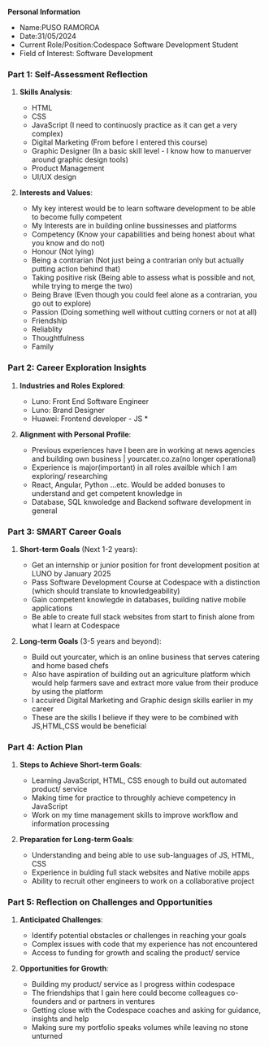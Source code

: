 **Personal Information**
- Name:PUSO RAMOROA
- Date:31/05/2024
- Current Role/Position:Codespace Software Development Student
- Field of Interest: Software Development

### Part 1: Self-Assessment Reflection

1. **Skills Analysis**:
    - HTML
    - CSS
    - JavaScript (I need to continuosly practice as it can get a very complex)
    - Digital Marketing (From before I entered this course)
    - Graphic Designer (In a basic skill level - I know how to manuerver around graphic design tools)
    - Product Management
    - UI/UX design

2. **Interests and Values**:
    - My key interest would be to learn software development to be able to become fully competent 
    - My Interests are in building online bussinesses and platforms
    - Competency (Know your capabilities and being honest about what you know and do not)
    - Honour (Not lying)
    - Being a contrarian (Not just being a contrarian only but actually putting action behind that)
    - Taking positive risk (Being able to assess what is possible and not, while trying to merge the two)
    - Being Brave (Even though you could feel alone as a contrarian, you go out to explore)
    - Passion (Doing something well without cutting corners or not at all)
    - Friendship 
    - Reliablity 
    - Thoughtfulness
    - Family

### Part 2: Career Exploration Insights

1. **Industries and Roles Explored**:
    - Luno: Front End Software Engineer
    - Luno: Brand Designer
    - Huawei: Frontend developer - JS *
      
2. **Alignment with Personal Profile**:
    - Previous experiences have I been are in working at news agencies and building own business | yourcater.co.za(no longer operational)
    - Experience is major(important) in all roles availble which I am exploring/ researching
    - React, Angular, Python ...etc. Would be added bonuses to understand and get competent knowledge in
    - Database, SQL knwoledge and Backend software development in general

### Part 3: SMART Career Goals

1. **Short-term Goals** (Next 1-2 years):
    - Get an internship or junior position for front development position at LUNO by January 2025
    - Pass Software Development Course at Codespace with a distinction (which should translate to knowledgeability)
    - Gain competent knowlegde in databases, building native mobile applications
    - Be able to create full stack websites from start to finish alone from what I learn at Codespace

2. **Long-term Goals** (3-5 years and beyond):
    - Build out yourcater, which is an online business that serves catering and home based chefs
    - Also have aspiration of building out an agriculture platform which would help farmers save and extract more value from their produce by using the platform
    - I accuired Digital Marketing and Graphic design skills earlier in my career 
    - These are the skills I believe if they were to be combined with JS,HTML,CSS would be beneficial

### Part 4: Action Plan

1. **Steps to Achieve Short-term Goals**:
    - Learning JavaScript, HTML, CSS enough to build out automated product/ service
    - Making time for practice to throughly achieve competency in JavaScript
    - Work on my time management skills to improve workflow and information processing 
      
2. **Preparation for Long-term Goals**:
    - Understanding and being able to use sub-languages of JS, HTML, CSS
    - Experience in bulding full stack websites and Native mobile apps
    - Ability to recruit other engineers to work on a collaborative project

### Part 5: Reflection on Challenges and Opportunities

1. **Anticipated Challenges**:
    - Identify potential obstacles or challenges in reaching your goals 
    - Complex issues with code that my experience has not encountered 
    - Access to funding for growth and scaling the product/ service 
      
2. **Opportunities for Growth**:
    - Building my product/ service as I progress within codespace
    - The friendships that I gain here could become colleagues co-founders and or partners in ventures
    - Getting close with the Codespace coaches and asking for guidance, insights and help
    - Making sure my portfolio speaks volumes while leaving no stone unturned 
